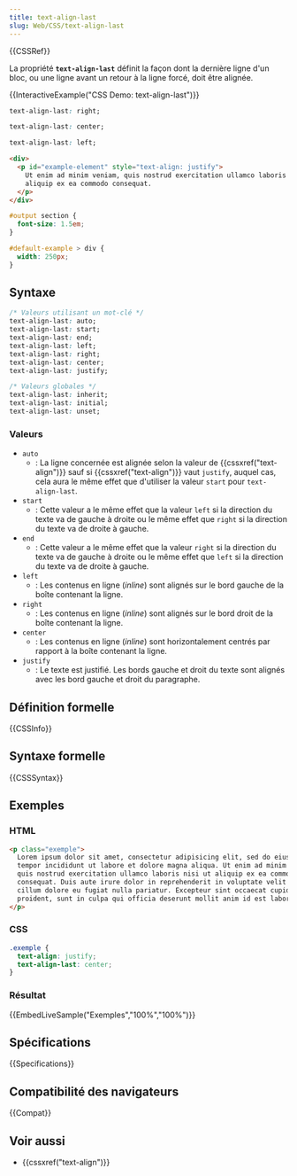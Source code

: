 ```yaml
---
title: text-align-last
slug: Web/CSS/text-align-last
---
```


{{CSSRef}}

La propriété **`text-align-last`** définit la façon dont la dernière ligne d'un bloc, ou une ligne avant un retour à la ligne forcé, doit être alignée.

{{InteractiveExample("CSS Demo: text-align-last")}}

```css interactive-example-choice
text-align-last: right;
```

```css interactive-example-choice
text-align-last: center;
```

```css interactive-example-choice
text-align-last: left;
```

```html interactive-example
<div>
  <p id="example-element" style="text-align: justify">
    Ut enim ad minim veniam, quis nostrud exercitation ullamco laboris nisi ut
    aliquip ex ea commodo consequat.
  </p>
</div>
```

```css interactive-example
#output section {
  font-size: 1.5em;
}

#default-example > div {
  width: 250px;
}
```

## Syntaxe

```css
/* Valeurs utilisant un mot-clé */
text-align-last: auto;
text-align-last: start;
text-align-last: end;
text-align-last: left;
text-align-last: right;
text-align-last: center;
text-align-last: justify;

/* Valeurs globales */
text-align-last: inherit;
text-align-last: initial;
text-align-last: unset;
```

### Valeurs

- `auto`
  - : La ligne concernée est alignée selon la valeur de {{cssxref("text-align")}} sauf si {{cssxref("text-align")}} vaut `justify`, auquel cas, cela aura le même effet que d'utiliser la valeur `start` pour `text-align-last`.
- `start`
  - : Cette valeur a le même effet que la valeur `left` si la direction du texte va de gauche à droite ou le même effet que `right` si la direction du texte va de droite à gauche.
- `end`
  - : Cette valeur a le même effet que la valeur `right` si la direction du texte va de gauche à droite ou le même effet que `left` si la direction du texte va de droite à gauche.
- `left`
  - : Les contenus en ligne (_inline_) sont alignés sur le bord gauche de la boîte contenant la ligne.
- `right`
  - : Les contenus en ligne (_inline_) sont alignés sur le bord droit de la boîte contenant la ligne.
- `center`
  - : Les contenus en ligne (_inline_) sont horizontalement centrés par rapport à la boîte contenant la ligne.
- `justify`
  - : Le texte est justifié. Les bords gauche et droit du texte sont alignés avec les bord gauche et droit du paragraphe.

## Définition formelle

{{CSSInfo}}

## Syntaxe formelle

{{CSSSyntax}}

## Exemples

### HTML

```html
<p class="exemple">
  Lorem ipsum dolor sit amet, consectetur adipisicing elit, sed do eiusmod
  tempor incididunt ut labore et dolore magna aliqua. Ut enim ad minim veniam,
  quis nostrud exercitation ullamco laboris nisi ut aliquip ex ea commodo
  consequat. Duis aute irure dolor in reprehenderit in voluptate velit esse
  cillum dolore eu fugiat nulla pariatur. Excepteur sint occaecat cupidatat non
  proident, sunt in culpa qui officia deserunt mollit anim id est laborum.
</p>
```

### CSS

```css
.exemple {
  text-align: justify;
  text-align-last: center;
}
```

### Résultat

{{EmbedLiveSample("Exemples","100%","100%")}}

## Spécifications

{{Specifications}}

## Compatibilité des navigateurs

{{Compat}}

## Voir aussi

- {{cssxref("text-align")}}

